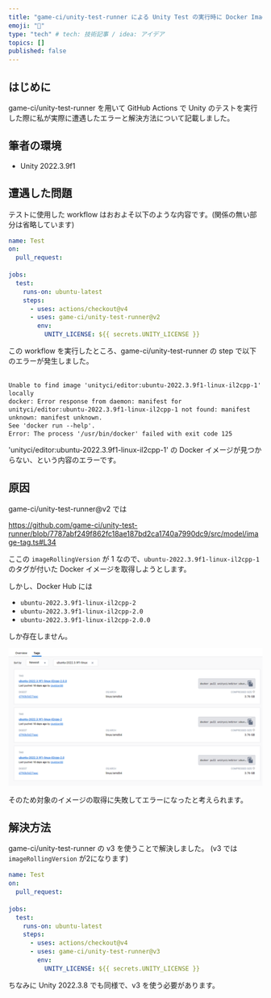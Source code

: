 ```yaml
---
title: "game-ci/unity-test-runner による Unity Test の実行時に Docker Image が見つからなくてエラーになる"
emoji: "📑"
type: "tech" # tech: 技術記事 / idea: アイデア
topics: []
published: false
---
```


## はじめに

game-ci/unity-test-runner を用いて GitHub Actions で Unity のテストを実行した際に私が実際に遭遇したエラーと解決方法について記載しました。

## 筆者の環境

- Unity 2022.3.9f1

## 遭遇した問題

テストに使用した workflow はおおよそ以下のような内容です。(関係の無い部分は省略しています)

```yml
name: Test
on:
  pull_request:

jobs:
  test:
    runs-on: ubuntu-latest
    steps:
      - uses: actions/checkout@v4
      - uses: game-ci/unity-test-runner@v2
        env:
          UNITY_LICENSE: ${{ secrets.UNITY_LICENSE }}
```

この workflow を実行したところ、game-ci/unity-test-runner の step で以下のエラーが発生しました。

```log

Unable to find image 'unityci/editor:ubuntu-2022.3.9f1-linux-il2cpp-1' locally
docker: Error response from daemon: manifest for unityci/editor:ubuntu-2022.3.9f1-linux-il2cpp-1 not found: manifest unknown: manifest unknown.
See 'docker run --help'.
Error: The process '/usr/bin/docker' failed with exit code 125

```

'unityci/editor:ubuntu-2022.3.9f1-linux-il2cpp-1' の Docker イメージが見つからない、という内容のエラーです。

## 原因

game-ci/unity-test-runner@v2 では

https://github.com/game-ci/unity-test-runner/blob/7787abf249f862fc18ae187bd2ca1740a7990dc9/src/model/image-tag.ts#L34

ここの `imageRollingVersion` が 1 なので、`ubuntu-2022.3.9f1-linux-il2cpp-1` のタグが付いた Docker イメージを取得しようとします。

しかし、Docker Hub には

- `ubuntu-2022.3.9f1-linux-il2cpp-2`
- `ubuntu-2022.3.9f1-linux-il2cpp-2.0`
- `ubuntu-2022.3.9f1-linux-il2cpp-2.0.0`

しか存在しません。

![](/images/c2ae62207c55b4/image1.png)

そのため対象のイメージの取得に失敗してエラーになったと考えられます。

## 解決方法

game-ci/unity-test-runner の v3 を使うことで解決しました。
(v3 では `imageRollingVersion` が2になります)

```yml
name: Test
on:
  pull_request:

jobs:
  test:
    runs-on: ubuntu-latest
    steps:
      - uses: actions/checkout@v4
      - uses: game-ci/unity-test-runner@v3
        env:
          UNITY_LICENSE: ${{ secrets.UNITY_LICENSE }}
```

ちなみに Unity 2022.3.8 でも同様で、v3 を使う必要があります。
